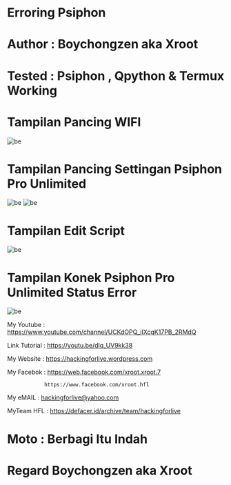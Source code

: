 # Erroring Psiphon

# Author : Boychongzen aka Xroot

# Tested : Psiphon , Qpython & Termux Working

# Tampilan Pancing WIFI
![be](https://raw.githubusercontent.com/boychongzen18/Erroring-Popon/master/wifi.jpg)
# Tampilan Pancing Settingan Psiphon Pro Unlimited
![be](https://raw.githubusercontent.com/boychongzen18/Erroring-Popon/master/popon.jpg)
![be](https://raw.githubusercontent.com/boychongzen18/Erroring-Popon/master/sett.jpg)
# Tampilan Edit Script
![be](https://raw.githubusercontent.com/boychongzen18/Erroring-Popon/master/uler.jpg)
# Tampilan Konek Psiphon Pro Unlimited Status Error
![be](https://raw.githubusercontent.com/boychongzen18/Erroring-Popon/master/konek.jpg)

My Youtube    : https://www.youtube.com/channel/UCKdOPQ_iIXcqK17PB_2RMdQ

Link Tutorial : https://youtu.be/dlq_UV9kk38

My Website    : https://hackingforlive.wordpress.com

My Facebok    : https://web.facebook.com/xroot.xroot.7

                https://www.facebook.com/xroot.hfl

My eMAIL      : hackingforlive@yahoo.com

MyTeam HFL    : https://defacer.id/archive/team/hackingforlive

# Moto : Berbagi Itu Indah

# Regard Boychongzen aka Xroot
